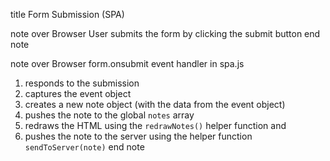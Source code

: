 title Form Submission (SPA)

note over Browser
User submits the form by clicking the submit button
end note  

note over Browser
form.onsubmit event handler in spa.js 
1. responds to the submission 
2. captures the event object 
3. creates a new note object (with the data from the event object)
4. pushes the note to the global `notes` array 
5. redraws the HTML using the `redrawNotes()` helper function and
6. pushes the note to the server using the helper function `sendToServer(note)`
end note 
